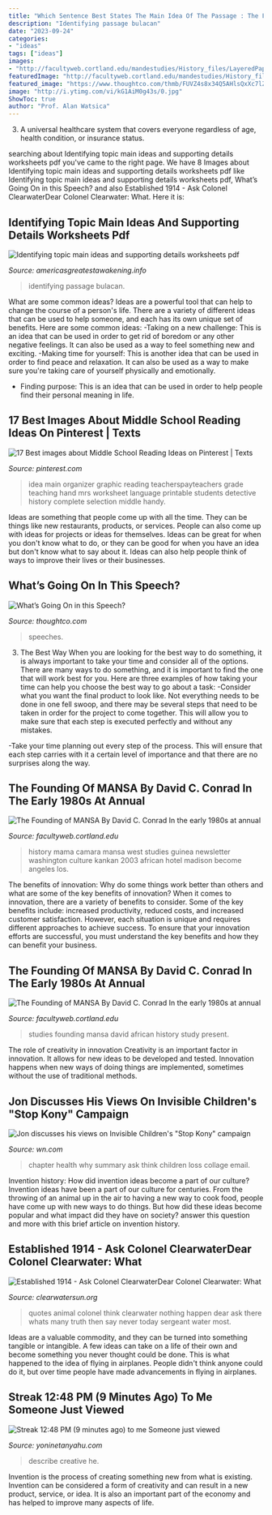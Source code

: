 ```yaml
---
title: "Which Sentence Best States The Main Idea Of The Passage : The Founding Of Mansa By David C. Conrad In The Early 1980s At Annual"
description: "Identifying passage bulacan"
date: "2023-09-24"
categories:
- "ideas"
tags: ["ideas"]
images:
- "http://facultyweb.cortland.edu/mandestudies/History_files/LayeredPaper_04.jpg"
featuredImage: "http://facultyweb.cortland.edu/mandestudies/History_files/LayeredPaper_04.jpg"
featured_image: "https://www.thoughtco.com/thmb/FUVZ4s8x34Q5AHlsQxXc7lZtka8=/300x0/filters:no_upscale():max_bytes(150000):strip_icc()/speech-58ac99c33df78c345b7318e0.jpg"
image: "http://i.ytimg.com/vi/kG1AiM0g43s/0.jpg"
ShowToc: true
author: "Prof. Alan Watsica"
---
```



3. A universal healthcare system that covers everyone regardless of age, health condition, or insurance status.

	

		
searching about Identifying topic main ideas and supporting details worksheets pdf you've came to the right page. We have 8 Images about Identifying topic main ideas and supporting details worksheets pdf like Identifying topic main ideas and supporting details worksheets pdf, What’s Going On in this Speech? and also Established 1914 - ﻿Ask Colonel ClearwaterDear Colonel Clearwater: What. Here it is:
		
    
## Identifying Topic Main Ideas And Supporting Details Worksheets Pdf

<img loading=lazy src="https://americasgreatestawakening.info/images/7eee5cb9076bb85b1d35c54d968c6c55.gif" onerror="this.onerror=null;this.src='https://tse3.mm.bing.net/th?id=OIP.883s9Xe3ky3yIjCLXpnnowAAAA&amp;pid=15.1';" alt="Identifying topic main ideas and supporting details worksheets pdf">

_Source: americasgreatestawakening.info_

>identifying passage bulacan. 

	

What are some common ideas?
Ideas are a powerful tool that can help to change the course of a person's life. There are a variety of different ideas that can be used to help someone, and each has its own unique set of benefits. Here are some common ideas: 
-Taking on a new challenge: This is an idea that can be used in order to get rid of boredom or any other negative feelings. It can also be used as a way to feel something new and exciting. 
-Making time for yourself: This is another idea that can be used in order to find peace and relaxation. It can also be used as a way to make sure you're taking care of yourself physically and emotionally. 
- Finding purpose: This is an idea that can be used in order to help people find their personal meaning in life.

    
## 17 Best Images About Middle School Reading Ideas On Pinterest | Texts

<img loading=lazy src="https://s-media-cache-ak0.pinimg.com/736x/78/a9/49/78a949e76bcabf7fc7b661dae0ea6cdd.jpg" onerror="this.onerror=null;this.src='https://tse2.mm.bing.net/th?id=OIP.WDsO7nIoMD6Qbaz_250G7wAAAA&amp;pid=15.1';" alt="17 Best images about Middle School Reading Ideas on Pinterest | Texts">

_Source: pinterest.com_

>idea main organizer graphic reading teacherspayteachers grade teaching hand mrs worksheet language printable students detective history complete selection middle handy. 

	

Ideas are something that people come up with all the time. They can be things like new restaurants, products, or services. People can also come up with ideas for projects or ideas for themselves. Ideas can be great for when you don't know what to do, or they can be good for when you have an idea but don't know what to say about it. Ideas can also help people think of ways to improve their lives or their businesses.

    
## What’s Going On In This Speech?

<img loading=lazy src="https://www.thoughtco.com/thmb/FUVZ4s8x34Q5AHlsQxXc7lZtka8=/300x0/filters:no_upscale():max_bytes(150000):strip_icc()/speech-58ac99c33df78c345b7318e0.jpg" onerror="this.onerror=null;this.src='https://tse1.mm.bing.net/th?id=OIP.Kn7_gMCBzRIgQ_m27SkigAAAAA&amp;pid=15.1';" alt="What’s Going On in this Speech?">

_Source: thoughtco.com_

>speeches. 

	

3) The Best Way
When you are looking for the best way to do something, it is always important to take your time and consider all of the options. There are many ways to do something, and it is important to find the one that will work best for you. Here are three examples of how taking your time can help you choose the best way to go about a task: 
-Consider what you want the final product to look like. Not everything needs to be done in one fell swoop, and there may be several steps that need to be taken in order for the project to come together. This will allow you to make sure that each step is executed perfectly and without any mistakes.

-Take your time planning out every step of the process. This will ensure that each step carries with it a certain level of importance and that there are no surprises along the way.

    
## The Founding Of MANSA By David C. Conrad In The Early 1980s At Annual

<img loading=lazy src="http://facultyweb.cortland.edu/mandestudies/History_files/LayeredPaper_04.jpg" onerror="this.onerror=null;this.src='https://tse1.mm.bing.net/th?id=OIP.NMFdyMl6MhCpFjB_WtfxwQHaCf&amp;pid=15.1';" alt="The Founding of MANSA By David C. Conrad In the early 1980s at annual">

_Source: facultyweb.cortland.edu_

>history mama camara mansa west studies guinea newsletter washington culture kankan 2003 african hotel madison become angeles los. 

	

The benefits of innovation: Why do some things work better than others and what are some of the key benefits of innovation?
When it comes to innovation, there are a variety of benefits to consider. Some of the key benefits include: increased productivity, reduced costs, and increased customer satisfaction. However, each situation is unique and requires different approaches to achieve success. To ensure that your innovation efforts are successful, you must understand the key benefits and how they can benefit your business.

    
## The Founding Of MANSA By David C. Conrad In The Early 1980s At Annual

<img loading=lazy src="http://facultyweb.cortland.edu/mandestudies/History_files/LayeredPaper_01.jpg" onerror="this.onerror=null;this.src='https://tse2.mm.bing.net/th?id=OIP._8ojw2eb8wx95wZT86mF-gHaCn&amp;pid=15.1';" alt="The Founding of MANSA By David C. Conrad In the early 1980s at annual">

_Source: facultyweb.cortland.edu_

>studies founding mansa david african history study present. 

	

The role of creativity in innovation
Creativity is an important factor in innovation. It allows for new ideas to be developed and tested. Innovation happens when new ways of doing things are implemented, sometimes without the use of traditional methods.

    
## Jon Discusses His Views On Invisible Children&#039;s &quot;Stop Kony&quot; Campaign

<img loading=lazy src="http://i.ytimg.com/vi/kG1AiM0g43s/0.jpg" onerror="this.onerror=null;this.src='https://tse2.mm.bing.net/th?id=OIP.M-QH8jQgJD5yfz_BJ6qkOwHaFj&amp;pid=15.1';" alt="Jon discusses his views on Invisible Children&#039;s &quot;Stop Kony&quot; campaign">

_Source: wn.com_

>chapter health why summary ask think children loss collage email. 

	

Invention history: How did invention ideas become a part of our culture?
Invention ideas have been a part of our culture for centuries. From the throwing of an animal up in the air to having a new way to cook food, people have come up with new ways to do things. But how did these ideas become popular and what impact did they have on society? answer this question and more with this brief article on invention history.

    
## Established 1914 - ﻿Ask Colonel ClearwaterDear Colonel Clearwater: What

<img loading=lazy src="http://clearwatersun.org/yahoo_site_admin/assets/images/sarah_palin_speaks_out_copy.82131253_std.jpg" onerror="this.onerror=null;this.src='https://tse3.mm.bing.net/th?id=OIP.Y4nmBngzMxVa6oK5Tk_ClgHaCx&amp;pid=15.1';" alt="Established 1914 - ﻿Ask Colonel ClearwaterDear Colonel Clearwater: What">

_Source: clearwatersun.org_

>quotes animal colonel think clearwater nothing happen dear ask there whats many truth then say never today sergeant water most. 

	

Ideas are a valuable commodity, and they can be turned into something tangible or intangible. A few ideas can take on a life of their own and become something you never thought could be done. This is what happened to the idea of flying in airplanes. People didn't think anyone could do it, but over time people have made advancements in flying in airplanes.

    
## Streak 12:48 PM (9 Minutes Ago) To Me Someone Just Viewed

<img loading=lazy src="http://yoninetanyahu.com/wp-content/uploads/2020/08/FALSIFIABILITY-KARL-POPER4.jpg" onerror="this.onerror=null;this.src='https://tse3.mm.bing.net/th?id=OIP.BeHxl_ihpc7-dmRTg-mVxwHaEK&amp;pid=15.1';" alt="Streak 12:48 PM (9 minutes ago) to me Someone just viewed">

_Source: yoninetanyahu.com_

>describe creative he. 

	

Invention is the process of creating something new from what is existing. Invention can be considered a form of creativity and can result in a new product, service, or idea. It is also an important part of the economy and has helped to improve many aspects of life.

